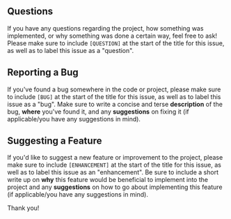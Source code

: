 Questions
----------

If you have any questions regarding the project, how something was implemented, or why something was done a certain way, feel free to ask! Please make sure to include `[QUESTION]` at the start of the title for this issue, as well as to label this issue as a "question".

Reporting a Bug
----------------

If you've found a bug somewhere in the code or project, please make sure to include `[BUG]` at the start of the title for this issue, as well as to label this issue as a "bug". Make sure to write a concise and terse **description** of the bug, **where** you've found it, and any **suggestions** on fixing it (if applicable/you have any suggestions in mind).

Suggesting a Feature
---------------------

If you'd like to suggest a new feature or improvement to the project, please make sure to include `[ENHANCEMENT]` at the start of the title for this issue, as well as to label this issue as an "enhancement". Be sure to include a short write up on **why** this feature would be beneficial to implement into the project and any **suggestions** on how to go about implementing this feature (if applicable/you have any suggestions in mind).

Thank you!

